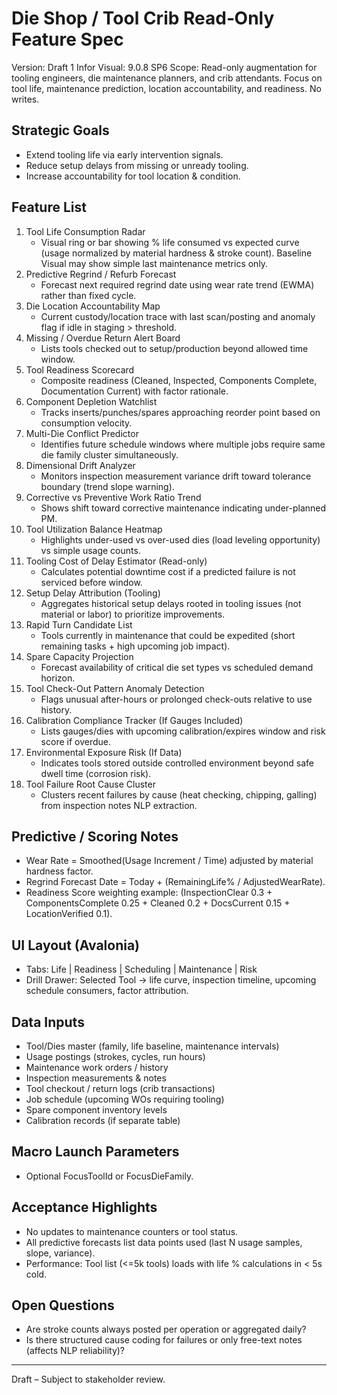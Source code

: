 # Die Shop / Tool Crib Read‑Only Feature Spec

Version: Draft 1
Infor Visual: 9.0.8 SP6
Scope: Read-only augmentation for tooling engineers, die maintenance planners, and crib attendants. Focus on tool life, maintenance prediction, location accountability, and readiness. No writes.

## Strategic Goals
- Extend tooling life via early intervention signals.
- Reduce setup delays from missing or unready tooling.
- Increase accountability for tool location & condition.

## Feature List
1. Tool Life Consumption Radar
   - Visual ring or bar showing % life consumed vs expected curve (usage normalized by material hardness & stroke count). Baseline Visual may show simple last maintenance metrics only.
2. Predictive Regrind / Refurb Forecast
   - Forecast next required regrind date using wear rate trend (EWMA) rather than fixed cycle.
3. Die Location Accountability Map
   - Current custody/location trace with last scan/posting and anomaly flag if idle in staging > threshold.
4. Missing / Overdue Return Alert Board
   - Lists tools checked out to setup/production beyond allowed time window.
5. Tool Readiness Scorecard
   - Composite readiness (Cleaned, Inspected, Components Complete, Documentation Current) with factor rationale.
6. Component Depletion Watchlist
   - Tracks inserts/punches/spares approaching reorder point based on consumption velocity.
7. Multi-Die Conflict Predictor
   - Identifies future schedule windows where multiple jobs require same die family cluster simultaneously.
8. Dimensional Drift Analyzer
   - Monitors inspection measurement variance drift toward tolerance boundary (trend slope warning).
9. Corrective vs Preventive Work Ratio Trend
   - Shows shift toward corrective maintenance indicating under-planned PM.
10. Tool Utilization Balance Heatmap
    - Highlights under-used vs over-used dies (load leveling opportunity) vs simple usage counts.
11. Tooling Cost of Delay Estimator (Read-only)
    - Calculates potential downtime cost if a predicted failure is not serviced before window.
12. Setup Delay Attribution (Tooling)
    - Aggregates historical setup delays rooted in tooling issues (not material or labor) to prioritize improvements.
13. Rapid Turn Candidate List
    - Tools currently in maintenance that could be expedited (short remaining tasks + high upcoming job impact).
14. Spare Capacity Projection
    - Forecast availability of critical die set types vs scheduled demand horizon.
15. Tool Check-Out Pattern Anomaly Detection
    - Flags unusual after-hours or prolonged check-outs relative to use history.
16. Calibration Compliance Tracker (If Gauges Included)
    - Lists gauges/dies with upcoming calibration/expires window and risk score if overdue.
17. Environmental Exposure Risk (If Data)
    - Indicates tools stored outside controlled environment beyond safe dwell time (corrosion risk).
18. Tool Failure Root Cause Cluster
    - Clusters recent failures by cause (heat checking, chipping, galling) from inspection notes NLP extraction.

## Predictive / Scoring Notes
- Wear Rate = Smoothed(Usage Increment / Time) adjusted by material hardness factor.
- Regrind Forecast Date = Today + (RemainingLife% / AdjustedWearRate).
- Readiness Score weighting example: (InspectionClear 0.3 + ComponentsComplete 0.25 + Cleaned 0.2 + DocsCurrent 0.15 + LocationVerified 0.1).

## UI Layout (Avalonia)
- Tabs: Life | Readiness | Scheduling | Maintenance | Risk
- Drill Drawer: Selected Tool -> life curve, inspection timeline, upcoming schedule consumers, factor attribution.

## Data Inputs
- Tool/Dies master (family, life baseline, maintenance intervals)
- Usage postings (strokes, cycles, run hours)
- Maintenance work orders / history
- Inspection measurements & notes
- Tool checkout / return logs (crib transactions)
- Job schedule (upcoming WOs requiring tooling)
- Spare component inventory levels
- Calibration records (if separate table)

## Macro Launch Parameters
- Optional FocusToolId or FocusDieFamily.

## Acceptance Highlights
- No updates to maintenance counters or tool status.
- All predictive forecasts list data points used (last N usage samples, slope, variance).
- Performance: Tool list (<=5k tools) loads with life % calculations in < 5s cold.

## Open Questions
- Are stroke counts always posted per operation or aggregated daily?
- Is there structured cause coding for failures or only free-text notes (affects NLP reliability)?

---
Draft – Subject to stakeholder review.